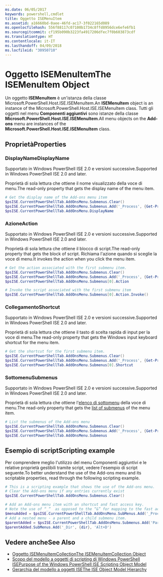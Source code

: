 ```yaml
---
ms.date: 06/05/2017
keywords: powershell,cmdlet
title: Oggetto ISEMenuItem
ms.assetid: a16660bd-0aee-46fd-ac17-3f022165d089
ms.openlocfilehash: 556f88117c07100b1734c8ffd8956dce6efe6fb1
ms.sourcegitcommit: cf195b090b3223fa4917206dfec7f0b603873cdf
ms.translationtype: HT
ms.contentlocale: it-IT
ms.lasthandoff: 04/09/2018
ms.locfileid: "30950710"
---
```

# <a name="the-isemenuitem-object"></a><span data-ttu-id="ebfb9-103">Oggetto ISEMenuItem</span><span class="sxs-lookup"><span data-stu-id="ebfb9-103">The ISEMenuItem Object</span></span>

<span data-ttu-id="ebfb9-104">Un oggetto **ISEMenuItem** è un'istanza della classe Microsoft.PowerShell.Host.ISE.ISEMenuItem.</span><span class="sxs-lookup"><span data-stu-id="ebfb9-104">An **ISEMenuItem** object is an instance of the Microsoft.PowerShell.Host.ISE.ISEMenuItem class.</span></span> <span data-ttu-id="ebfb9-105">Tutti gli oggetti nel menu **Componenti aggiuntivi** sono istanze della classe **Microsoft.PowerShell.Host.ISE.ISEMenuItem**.</span><span class="sxs-lookup"><span data-stu-id="ebfb9-105">All menu objects on the **Add-ons** menu are instances of the **Microsoft.PowerShell.Host.ISE.ISEMenuItem** class.</span></span>

## <a name="properties"></a><span data-ttu-id="ebfb9-106">Proprietà</span><span class="sxs-lookup"><span data-stu-id="ebfb9-106">Properties</span></span>

### <a name="displayname"></a><span data-ttu-id="ebfb9-107">DisplayName</span><span class="sxs-lookup"><span data-stu-id="ebfb9-107">DisplayName</span></span>

<span data-ttu-id="ebfb9-108">Supportato in Windows PowerShell ISE 2.0 e versioni successive.</span><span class="sxs-lookup"><span data-stu-id="ebfb9-108">Supported in Windows PowerShell ISE 2.0 and later.</span></span>

<span data-ttu-id="ebfb9-109">Proprietà di sola lettura che ottiene il nome visualizzato della voce di menu.</span><span class="sxs-lookup"><span data-stu-id="ebfb9-109">The read-only property that gets the display name of the menu item.</span></span>

```powershell
# Get the display name of the Add-ons menu item
$psISE.CurrentPowerShellTab.AddOnsMenu.Submenus.Clear()
$psISE.CurrentPowerShellTab.AddOnsMenu.Submenus.Add('_Process', {Get-Process}, 'Alt+P')
$psISE.CurrentPowerShellTab.AddOnsMenu.DisplayName
```

### <a name="action"></a><span data-ttu-id="ebfb9-110">Azione</span><span class="sxs-lookup"><span data-stu-id="ebfb9-110">Action</span></span>

<span data-ttu-id="ebfb9-111">Supportato in Windows PowerShell ISE 2.0 e versioni successive.</span><span class="sxs-lookup"><span data-stu-id="ebfb9-111">Supported in Windows PowerShell ISE 2.0 and later.</span></span>

<span data-ttu-id="ebfb9-112">Proprietà di sola lettura che ottiene il blocco di script.</span><span class="sxs-lookup"><span data-stu-id="ebfb9-112">The read-only property that gets the block of script.</span></span> <span data-ttu-id="ebfb9-113">Richiama l'azione quando si sceglie la voce di menu.</span><span class="sxs-lookup"><span data-stu-id="ebfb9-113">It invokes the action when you click the menu item.</span></span>

```powershell
# Get the action associated with the first submenu item.
$psISE.CurrentPowerShellTab.AddOnsMenu.Submenus.Clear()
$psISE.CurrentPowerShellTab.AddOnsMenu.Submenus.Add('_Process', {Get-Process}, 'Alt+P')
$psISE.CurrentPowerShellTab.AddOnsMenu.Submenus[0].Action

# Invoke the script associated with the first submenu item
$psISE.CurrentPowerShellTab.AddOnsMenu.Submenus[0].Action.Invoke()
```

### <a name="shortcut"></a><span data-ttu-id="ebfb9-114">Collegamento</span><span class="sxs-lookup"><span data-stu-id="ebfb9-114">Shortcut</span></span>

<span data-ttu-id="ebfb9-115">Supportato in Windows PowerShell ISE 2.0 e versioni successive.</span><span class="sxs-lookup"><span data-stu-id="ebfb9-115">Supported in Windows PowerShell ISE 2.0 and later.</span></span>

<span data-ttu-id="ebfb9-116">Proprietà di sola lettura che ottiene il tasto di scelta rapida di input per la voce di menu.</span><span class="sxs-lookup"><span data-stu-id="ebfb9-116">The read-only property that gets the Windows input keyboard shortcut for the menu item.</span></span>

```powershell
# Get the shortcut for the first submenu item.
$psISE.CurrentPowerShellTab.AddOnsMenu.Submenus.Clear()
$psISE.CurrentPowerShellTab.AddOnsMenu.Submenus.Add('_Process', {Get-Process}, 'Alt+P')
$psISE.CurrentPowerShellTab.AddOnsMenu.Submenus[0].Shortcut
```

### <a name="submenus"></a><span data-ttu-id="ebfb9-117">Sottomenu</span><span class="sxs-lookup"><span data-stu-id="ebfb9-117">Submenus</span></span>

<span data-ttu-id="ebfb9-118">Supportato in Windows PowerShell ISE 2.0 e versioni successive.</span><span class="sxs-lookup"><span data-stu-id="ebfb9-118">Supported in Windows PowerShell ISE 2.0 and later.</span></span>

<span data-ttu-id="ebfb9-119">Proprietà di sola lettura che ottiene l'[elenco di sottomenu](The-ISEMenuItemCollection-Object.md) della voce di menu.</span><span class="sxs-lookup"><span data-stu-id="ebfb9-119">The read-only property that gets the [list of submenus](The-ISEMenuItemCollection-Object.md) of the menu item.</span></span>

```powershell
# List the submenus of the Add-ons menu
$psISE.CurrentPowerShellTab.AddOnsMenu.Submenus.Clear()
$psISE.CurrentPowerShellTab.AddOnsMenu.Submenus.Add('_Process', {Get-Process}, 'Alt+P')
$psISE.CurrentPowerShellTab.AddOnsMenu.Submenus
```

## <a name="scripting-example"></a><span data-ttu-id="ebfb9-120">Esempio di script</span><span class="sxs-lookup"><span data-stu-id="ebfb9-120">Scripting example</span></span>

<span data-ttu-id="ebfb9-121">Per comprendere meglio l'utilizzo del menu Componenti aggiuntivi e le relative proprietà gestibili tramite script, vedere l'esempio di script seguente.</span><span class="sxs-lookup"><span data-stu-id="ebfb9-121">To better understand the use of the Add-ons menu and its scriptable properties, read through the following scripting example.</span></span>

```powershell
# This is a scripting example that shows the use of the Add-ons menu.
# Clear the Add-ons menu if any entries currently exist
$psISE.CurrentPowerShellTab.AddOnsMenu.Submenus.Clear()

# Add an Add-ons menu item with an shortcut and fast access key.
# Note the use of “_”  as opposed to the “&” for mapping to the fast access key letter for the menu item.
$menuAdded = $psISE.CurrentPowerShellTab.AddOnsMenu.SubMenus.Add('_Process', {Get-Process}, 'Alt+P')
# Add a nested menu - a parent and a child submenu item.
$parentAdded = $psISE.CurrentPowerShellTab.AddOnsMenu.Submenus.Add('Parent', $null, $null)
$parentAdded.SubMenus.Add('_Dir', {dir}, 'Alt+D')
```

## <a name="see-also"></a><span data-ttu-id="ebfb9-122">Vedere anche</span><span class="sxs-lookup"><span data-stu-id="ebfb9-122">See Also</span></span>

- [<span data-ttu-id="ebfb9-123">Oggetto ISEMenuItemCollection</span><span class="sxs-lookup"><span data-stu-id="ebfb9-123">The ISEMenuItemCollection Object</span></span>](The-ISEMenuItemCollection-Object.md)
- [<span data-ttu-id="ebfb9-124">Scopo del modello a oggetti di scripting di Windows PowerShell ISE</span><span class="sxs-lookup"><span data-stu-id="ebfb9-124">Purpose of the Windows PowerShell ISE Scripting Object Model</span></span>](Purpose-of-the-Windows-PowerShell-ISE-Scripting-Object-Model.md)
- [<span data-ttu-id="ebfb9-125">Gerarchia del modello a oggetti ISE</span><span class="sxs-lookup"><span data-stu-id="ebfb9-125">The ISE Object Model Hierarchy</span></span>](The-ISE-Object-Model-Hierarchy.md)